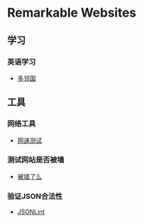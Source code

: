 # Remarkable Websites
## 学习
### 英语学习
- [多邻国](http://www.duolingo.cn/)

## 工具
### 网络工具
- [网速测试](https://fast.com)

### 测试网站是否被墙
- [被墙了么](http://www.websitepulse.com/help/testtools.china-test.html)

### 验证JSON合法性
- [JSONLint](http://jsonlint.com/)

